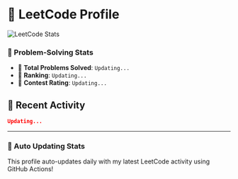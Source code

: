 # 📌 LeetCode Profile

![LeetCode Stats](https://leetcard.jacoblin.cool/HaridharushanSV?theme=dark&font=Baloo&ext=heatmap)

### 🚀 Problem-Solving Stats
- 🔢 **Total Problems Solved**: `Updating...`
- 🌟 **Ranking**: `Updating...`
- 🎯 **Contest Rating**: `Updating...`

## 📅 Recent Activity
<!-- GitHub Action will update this section automatically -->
```json
Updating...
```

---
### 📢 Auto Updating Stats
This profile auto-updates daily with my latest LeetCode activity using GitHub Actions!
